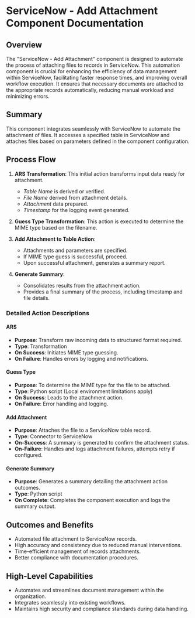 # ServiceNow - Add Attachment Component Documentation

## Overview
The "ServiceNow - Add Attachment" component is designed to automate the process of attaching files to records in ServiceNow. This automation component is crucial for enhancing the efficiency of data management within ServiceNow, facilitating faster response times, and improving overall workflow execution. It ensures that necessary documents are attached to the appropriate records automatically, reducing manual workload and minimizing errors.

## Summary
This component integrates seamlessly with ServiceNow to automate the attachment of files. It accesses a specified table in ServiceNow and attaches files based on parameters defined in the component configuration.

## Process Flow
1. **ARS Transformation**: This initial action transforms input data ready for attachment.
   - *Table Name* is derived or verified.
   - *File Name* derived from attachment details.
   - *Attachment* data prepared.
   - *Timestamp* for the logging event generated.

2. **Guess Type Transformation**: This action is executed to determine the MIME type based on the filename.

3. **Add Attachment to Table Action**:
   - Attachments and parameters are specified.
   - If MIME type guess is successful, proceed.
   - Upon successful attachment, generates a summary report.

4. **Generate Summary**:
   - Consolidates results from the attachment action.
   - Provides a final summary of the process, including timestamp and file details.

### Detailed Action Descriptions

#### ARS
- **Purpose**: Transform raw incoming data to structured format required.
- **Type**: Transformation
- **On Success**: Initiates MIME type guessing.
- **On Failure**: Handles errors by logging and notifications.

#### Guess Type
- **Purpose**: To determine the MIME type for the file to be attached.
- **Type**: Python script (Local environment limitations apply)
- **On Success**: Leads to the attachment action.
- **On Failure**: Error handling and logging.

#### Add Attachment
- **Purpose**: Attaches the file to a ServiceNow table record.
- **Type**: Connector to ServiceNow
- **On-Success**: A summary is generated to confirm the attachment status.
- **On-Failure**: Handles and logs attachment failures, attempts retry if configured.

#### Generate Summary
- **Purpose**: Generates a summary detailing the attachment action outcomes.
- **Type**: Python script
- **On Complete**: Completes the component execution and logs the summary output.

## Outcomes and Benefits
- Automated file attachment to ServiceNow records.
- High accuracy and consistency due to reduced manual interventions.
- Time-efficient management of records attachments.
- Better compliance with documentation procedures.

## High-Level Capabilities
- Automates and streamlines document management within the organization.
- Integrates seamlessly into existing workflows.
- Maintains high security and compliance standards during data handling.

